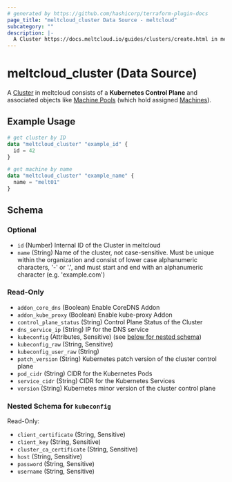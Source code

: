```yaml
---
# generated by https://github.com/hashicorp/terraform-plugin-docs
page_title: "meltcloud_cluster Data Source - meltcloud"
subcategory: ""
description: |-
  A Cluster https://docs.meltcloud.io/guides/clusters/create.html in meltcloud consists of a Kubernetes Control Plane and associated objects like Machine Pools https://docs.meltcloud.io/guides/machine-pools/create.html (which hold assigned Machines https://docs.meltcloud.io/guides/machines/intro.html).
---
```


# meltcloud_cluster (Data Source)

A [Cluster](https://docs.meltcloud.io/guides/clusters/create.html) in meltcloud consists of a **Kubernetes Control Plane** and associated objects like [Machine Pools](https://docs.meltcloud.io/guides/machine-pools/create.html) (which hold assigned [Machines](https://docs.meltcloud.io/guides/machines/intro.html)).

## Example Usage

```terraform
# get cluster by ID
data "meltcloud_cluster" "example_id" {
  id = 42
}

# get machine by name
data "meltcloud_cluster" "example_name" {
  name = "melt01"
}
```

<!-- schema generated by tfplugindocs -->
## Schema

### Optional

- `id` (Number) Internal ID of the Cluster in meltcloud
- `name` (String) Name of the cluster, not case-sensitive. Must be unique within the organization and consist of lower case alphanumeric characters, '-' or '.', and must start and end with an alphanumeric character (e.g. 'example.com')

### Read-Only

- `addon_core_dns` (Boolean) Enable CoreDNS Addon
- `addon_kube_proxy` (Boolean) Enable kube-proxy Addon
- `control_plane_status` (String) Control Plane Status of the Cluster
- `dns_service_ip` (String) IP for the DNS service
- `kubeconfig` (Attributes, Sensitive) (see [below for nested schema](#nestedatt--kubeconfig))
- `kubeconfig_raw` (String, Sensitive)
- `kubeconfig_user_raw` (String)
- `patch_version` (String) Kubernetes patch version of the cluster control plane
- `pod_cidr` (String) CIDR for the Kubernetes Pods
- `service_cidr` (String) CIDR for the Kubernetes Services
- `version` (String) Kubernetes minor version of the cluster control plane

<a id="nestedatt--kubeconfig"></a>
### Nested Schema for `kubeconfig`

Read-Only:

- `client_certificate` (String, Sensitive)
- `client_key` (String, Sensitive)
- `cluster_ca_certificate` (String, Sensitive)
- `host` (String, Sensitive)
- `password` (String, Sensitive)
- `username` (String, Sensitive)
